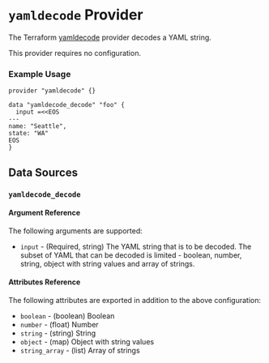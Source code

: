 # `yamldecode` Provider

The Terraform [yamldecode](https://github.com/EvilSuperstars/terraform-provider-yamldecode) provider decodes a YAML string.

This provider requires no configuration.

### Example Usage

```hcl
provider "yamldecode" {}

data "yamldecode_decode" "foo" {
  input =<<EOS
---
name: "Seattle",
state: "WA"
EOS
}
```

## Data Sources

### `yamldecode_decode`

#### Argument Reference

The following arguments are supported:

* `input` - (Required, string) The YAML string that is to be decoded. The subset of YAML that can be decoded is limited - boolean, number, string, object with string values and array of strings.

#### Attributes Reference

The following attributes are exported in addition to the above configuration:

* `boolean` - (boolean) Boolean
* `number` - (float) Number
* `string` - (string) String
* `object` - (map) Object with string values
* `string_array` - (list) Array of strings
